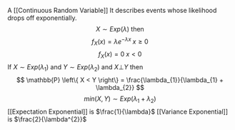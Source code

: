 A [[Continuous Random Variable]]
It describes events whose likelihood drops off exponentially.
$$X\sim Exp(\lambda) \text{ then }$$
$$f_X(x)=\lambda e^{-\lambda x}\; x\geqslant 0$$
$$f_X(x) = 0\; x<0$$
If $X \sim Exp(\lambda_{1})$ and $Y \sim Exp(\lambda_{2})$ and $X\bot Y$ then 
$$
\mathbb{P} \left\{ X < Y \right\}  = \frac{\lambda_{1}}{\lambda_{1} + \lambda_{2}}
$$
$$
min(X, Y) \sim Exp(\lambda_{1} + \lambda_{2})
$$
[[Expectation Exponential]] is $\frac{1}{\lambda}$
[[Variance Exponential]] is $\frac{2}{\lambda^{2}}$
